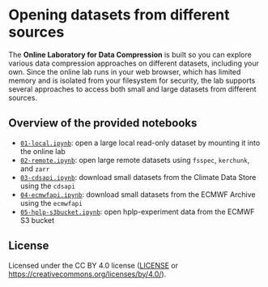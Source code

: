 # Opening datasets from different sources

The **Online Laboratory for Data Compression** is built so you can explore various data compression approaches on different datasets, including your own. Since the online lab runs in your web browser, which has limited memory and is isolated from your filesystem for security, the lab supports several approaches to access both small and large datasets from different sources.


## Overview of the provided notebooks

- [`01-local.ipynb`](01-local.ipynb): open a large local read-only dataset by mounting it into the online lab
- [`02-remote.ipynb`](02-remote.ipynb): open large remote datasets using `fsspec`, `kerchunk`, and `zarr`
- [`03-cdsapi.ipynb`](03-cdsapi.ipynb): download small datasets from the Climate Data Store using the `cdsapi`
- [`04-ecmwfapi.ipynb`](04-ecmwfapi.ipynb): download small datasets from the ECMWF Archive using the `ecmwfapi`
- [`05-hplp-s3bucket.ipynb`](05-hplp-s3bucket.ipynb): open hplp-experiment data from the ECMWF S3 bucket


## License

Licensed under the CC BY 4.0 license ([LICENSE](../LICENSE.txt) or https://creativecommons.org/licenses/by/4.0/).
